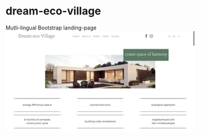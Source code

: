 # dream-eco-village
Mutli-lingual Bootstrap landing-page
![Tux, the Linux mascot](/images/FirstSreen.png)
